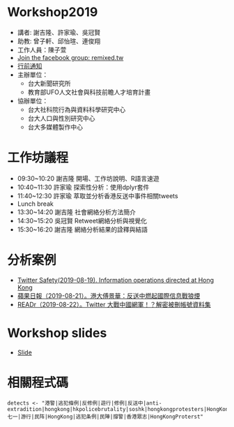 # Workshop2019
- 講者: 謝吉隆、許家瑜、吳冠賢
- 助教: 曾子軒、邱怡瑄、連俊翔
- 工作人員：陳子萱
- [Join the facebook group: remixed.tw](https://www.facebook.com/groups/remixed.tw)
- [行前通知](https://docs.google.com/document/d/1Ap4mfp8stCQNOGRMqArdk_x0j2sGeDP0pyXP78phP0Q/edit?usp=sharing)
- 主辦單位：
  - 台大新聞研究所
  - 教育部UFO人文社會與科技前瞻人才培育計畫
- 協辦單位：
  - 台大社科院行為與資料科學研究中心
  - 台大人口與性別研究中心
  - 台大多媒體製作中心

# 工作坊議程
- 09:30~10:20 謝吉隆 開場、工作坊說明、R語言速遊
- 10:40~11:30 許家瑜 探索性分析：使用dplyr套件
- 11:40~12:30 許家瑜 萃取並分析香港反送中事件相關tweets
- Lunch break
- 13:30~14:20 謝吉隆 社會網絡分析方法簡介
- 14:30~15:20 吳冠賢 Retweet網絡分析與視覺化
- 15:30~16:20 謝吉隆 網絡分析結果的詮釋與結語

# 分析案例
- [Twitter Safety(2019-08-19). Information operations directed at Hong Kong](https://blog.twitter.com/en_us/topics/company/2019/information_operations_directed_at_Hong_Kong.html)
- [蘋果日報（2019-08-21）。港大傅景華：反送中燃起國際信息戰狼煙](https://tw.appledaily.com/new/realtime/20190821/1620095/)
- [READr（2019-08-22）。Twitter 大戰中國網軍！？解密被刪帳號資料集](https://www.readr.tw/post/2013)

# Workshop slides
- [Slide](https://docs.google.com/presentation/d/14J5l4LU-_mpCYV_uc_pj7FZDRG8iTfMChD-dEzdcs7U/edit?usp=sharing)

# 相關程式碼
```
detects <- "港警|逃犯條例|反修例|遊行|修例|反送中|anti-extradition|hongkong|hkpolicebrutality|soshk|hongkongprotesters|HongKongPolice|hkpoliceforce|freedomHK|antiELAB|HongKongProtests|antiextraditionlaw|HongKongProtest|七一|游行|民阵|HongKong|逃犯条例|民陣|撐警|香港眾志|HongKongProterst"
```
 
